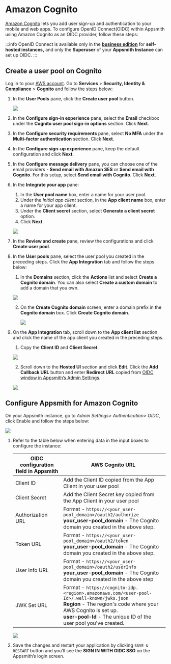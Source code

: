 # Amazon Cognito

[Amazon Cognito](https://aws.amazon.com/cognito/) lets you add user sign-up and authentication to your mobile and web apps. To configure OpenID Connect(OIDC) within Appsmith using Amazon Cognito as an OIDC provider, follow these steps:

:::info
OpenID Connect is available only in the [**business edition**](https://www.appsmith.com/pricing) for **self-hosted instances,** and only the **Superuser** of your **Appsmith Instance** can set up OIDC.
:::

## Create a user pool on Cognito

Log in to your [AWS account](https://console.aws.amazon.com/console/home). Go to **Services** > **Security, Identity & Compliance** > **Cognito** and follow the steps below:

1. In the **User Pools** pane, click the **Create user pool** button.

    ![](/img/AWS_cognito_create-userpool.png)

2. In the **Configure sign-in experience** pane,  select the **Email** checkbox under the **Cognito user pool sign-in options** section. Click **Next**.
3. In the **Configure security requirements** pane, select **No MFA** under the **Multi-factor authentication** section. Click **Next**. 
4. In the **Configure sign-up experience** pane, keep the default configuration and click **Next**.
5. In the **Configure message delivery** pane, you can choose one of the email providers - **Send email with Amazon SES** or **Send email with Cognito**. For this setup, select **Send email with Cognito**. Click **Next**.
6.  In the **Integrate your app** pane:
    1. In the **User pool name** box, enter a name for your user pool.
    2. Under the *Initial app client* section, in the **App client name** box, enter a name for your app client.
    3. Under the **Client secret** section, select **Generate a client secret** option.
    4. Click **Next**.

    ![](/img/AWS-cognito_App_client.png)

7. In the **Review and create** pane, review the configurations and click **Create user pool**.
8. In the **User pools** pane, select the user pool you created in the preceding steps. Click the **App Integration** tab and follow the steps below:
    1. In the **Domains** section, click the **Actions** list and select **Create a Cognito domain**. You can also select **Create a custom domain** to add a domain that you own.

    ![](/img/AWS-cognito_create-cognito-domain.png)

    2. On the **Create Cognito domain** screen, enter a domain prefix in the **Cognito domain** box. Click **Create Cognito domain**.

        ![](/img/AWS-cognito_create_domain.png)

9. On the **App Integration** tab, scroll down to the **App client list** section and click the name of the app client you created in the preceding steps.
    1. Copy the **Client ID** and **Client Secret**.

    ![](/img/AWS-cognito_client-creds.png)

    2. Scroll down to the **Hosted UI** section and click **Edit**. Click the **Add Callback URL** button and enter **Redirect URL** copied from [OIDC window in Appsmith’s Admin Settings](/getting-started/setup/instance-configuration/authentication/openid-connect-oidc#capture-redirect-url-for-oidc-configuration).

    ![](/img/AWS-cognito_callback-url.png)

## Configure Appsmith for Amazon Cognito

On your Appsmith instance, go to *Admin Settings> Authentication> OIDC*, click Enable and follow the steps below:

![](/img/Appsmith_OIDC_creds.png)

1. Refer to the table below when entering data in the input boxes to configure the instance:

    | OIDC configuration field in Appsmith | AWS Cognito URL |
    | ------------------------------------| -----------------|
    | Client ID | Add the Client ID copied from the App Client in your user pool |
    | Client Secret |Add the Client Secret key copied from the App Client in your user pool|
    | Authorization URL                    | Format - `https://<your_user-pool_domain>/oauth2/authorize`<br/> **your_user-pool_domain** - The Cognito domain you created in the above step. |
    | Token URL                            | Format - `https://<your_user-pool_domain>/oauth2/token`<br/>**your_user-pool_domain** - The Cognito domain you created in the above step. |
    | User Info URL                        | Format - `https://<your_user-pool_domain>/oauth2/userInfo`<br/> **your_user-pool_domain** - The Cognito domain you created in the above step |
    | JWK Set URL                          | Format - `https://cognito-idp.<region>.amazonaws.com/<user-pool-Id>/.well-known/jwks.json`<br/>**Region** - The region's code where your AWS Cognito is set up.<br/>**user-pool-Id** -  The unique ID of the user pool you've created.  | 

   
    ![](/img/AWS_Urls.png)

2. Save the changes and restart your application by clicking `SAVE & RESTART` button and you’ll see the **SIGN IN WITH OIDC SSO** on the Appsmith’s login screen.

